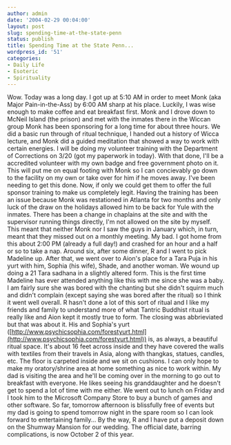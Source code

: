 ```yaml
---
author: admin
date: '2004-02-29 00:04:00'
layout: post
slug: spending-time-at-the-state-penn
status: publish
title: Spending Time at the State Penn...
wordpress_id: '51'
categories:
- Daily Life
- Esoteric
- Spirituality
---
```


Wow. Today was a long day. I got up at 5:10 AM in order to meet Monk
(aka Major Pain-in-the-Ass) by 6:00 AM sharp at his place. Luckily, I
was wise enough to make coffee and eat breakfast first. Monk and I drove
down to McNeil Island (the prison) and met with the inmates there in the
Wiccan group Monk has been sponsoring for a long time for about three
hours. We did a basic run through of ritual technique, I handed out a
history of Wicca lecture, and Monk did a guided meditation that showed a
way to work with certain energies. I will be doing my volunteer training
with the Department of Corrections on 3/20 (got my paperwork in today).
With that done, I'll be a accredited volunteer with my own badge and
free government photo on it. This will put me on equal footing with Monk
so I can concievably go down to the facility on my own or take over for
him if he moves away. I've been needing to get this done. Now, if only
we could get them to offer the full sponsor training to make us
completely legit. Having the training has been an issue because Monk was
restationed in Atlanta for two months and only luck of the draw on the
holidays allowed him to be back for Yule with the inmates. There has
been a change in chaplains at the site and with the supervisor running
things directly, I'm not allowed on the site by myself. This meant that
neither Monk nor I saw the guys in January which, in turn, meant that
they missed out on a monthly meeting. My bad. I got home from this about
2:00 PM (already a full day!) and crashed for an hour and a half or so
to take a nap. Around six, after some dinner, R and I went to pick
Madeline up. After that, we went over to Aion's place for a Tara Puja in
his yurt with him, Sophia (his wife), Shade, and another woman. We wound
up doing a 21 Tara sadhana in a slightly altered form. This is the first
time Madeline has ever attended anything like this with me since she was
a baby. I am fairly sure she was bored with the chanting but she didn't
squirm much and didn't complain (except saying she was bored after the
ritual) so I think it went well overall. R hasn't done a lot of this
sort of ritual and I like my friends and family to understand more of
what Tantric Buddhist ritual is really like and Aion kept it mostly true
to form. The closing was abbrieviated but that was about it. His and
Sophia's yurt
([http://www.psychicsophia.com/forestyurt.html](http://www.psychicsophia.com/forestyurt.html))
is, as always, a beautiful ritual space. It's about 16 feet across
inside and they have covered the walls with textiles from their travels
in Asia, along with thangkas, statues, candles, etc. The floor is
carpeted inside and we sit on cushions. I can only hope to make my
oratory/shrine area at home something as nice to work within. My dad is
visiting the area and he'll be coming over in the morning to go out to
breakfast with everyone. He likes seeing his granddaughter and he
doesn't get to spend a lot of time with me either. We went out to lunch
on Friday and I took him to the Microsoft Company Store to buy a bunch
of games and other software. So far, tomorrow afternoon is blissfully
free of events but my dad is going to spend tomorrow night in the spare
room so I can look forward to entertaining family... By the way, R and I
have put a deposit down on the Shumway Mansion for our wedding. The
official date, barring complications, is now October 2 of this year.
